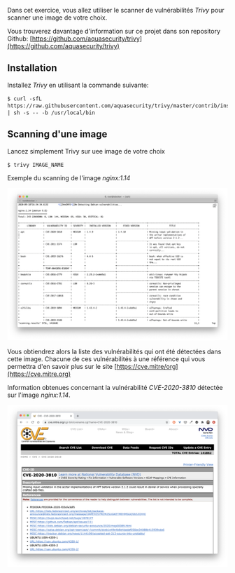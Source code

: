 Dans cet exercice, vous allez utiliser le scanner de vulnérabilités *Trivy* pour scanner une image de votre choix.

Vous trouverez davantage d'information sur ce projet dans son repository Github: [https://github.com/aquasecurity/trivy](https://github.com/aquasecurity/trivy)

## Installation

Installez *Trivy* en utilisant la commande suivante:

```
$ curl -sfL https://raw.githubusercontent.com/aquasecurity/trivy/master/contrib/install.sh | sh -s -- -b /usr/local/bin
```

## Scanning d'une image

Lancez simplement Trivy sur uee image de votre choix

```
$ trivy IMAGE_NAME
```

Exemple du scanning de l'image *nginx:1.14*

![Scanning Nginx 1.14](./images/cve-1.png)

Vous obtiendrez alors la liste des vulnérabilités qui ont été détectées dans cette image.
Chacune de ces vulnérabilités à une référence qui vous permettra d'en savoir plus sur le site [https://cve.mitre/org](https://cve.mitre.org)

Information obtenues concernant la vulnérabilité *CVE-2020-3810* détectée sur l'image *nginx:1.14*.

![CVE-2020-3810](./images/cve-2.png)
